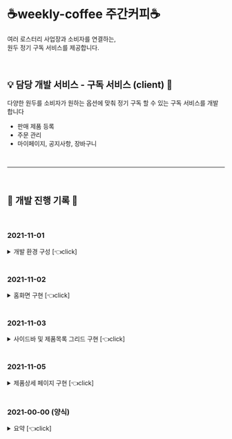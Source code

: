 # ☕weekly-coffee 주간커피☕

여러 로스터리 사업장과 소비자를 연결하는, <br>
원두 정기 구독 서비스를 제공합니다.

<br>

## 💡 담당 개발 서비스 - 구독 서비스 (client) 👤

다양한 원두를 소비자가 원하는 옵션에 맞춰 정기 구독 할 수 있는 구독 서비스를 개발 합니다

- 판매 제품 등록
- 주문 관리
- 마이페이지, 공지사항, 장바구니

<br>

---

<br>

## 🎯 개발 진행 기록 👀

<br>

### 2021-11-01

<details>
<summary>개발 환경 구성 [👈click]</summary>

### **개발 환경 구성**

1. 프로젝트용 Github repository 생성
2. Next.js 설치 및 라이브러리 설치
3. STS Spring boot 프로젝트 생성

</details>

<br>

### 2021-11-02

<details>
<summary>홈화면 구현 [👈click]</summary>

## Front-end

<br>

> - Github commit
>   <br> https://github.com/happyjane210/weekly-coffee/commit/2d869f888b360022bca2dc52e0388d68fbc5d019<br>
> - Develop Issue <br> https://www.notion.so/2021-11-02-cdee37cf621a44ecb3fbc22d1c52a294 <br>

<br>

### 진행 내용

- Next.js 코드 구조와 방식을 익혔습니다.
- 네비게이션바 , 로고 , 메인페이지 등 프론트 개발 기본 구조를 구현했습니다.
  <br>
  <br>

![화면 캡처 2021-11-03 014137](https://user-images.githubusercontent.com/87756895/139917351-34a1abc6-6792-4c9a-a8a5-cb083c86379a.png)
[](url)[](url)

<br>

### 참고 자료

- https://www.koke.kr/
- https://fritz.co.kr/
- https://imagecolorpicker.com/

<br>

---

</details>

<br>

### 2021-11-03

<details>
<summary>사이드바 및 제품목록 그리드 구현 [👈click]</summary>

## Front-end

<br>

> - Github commit
>   <br> https://github.com/happyjane210/weekly-coffee/commit/1912320b8a43f501b10bc21c8cd2af977acd5abb
> - Develop Issue
>   <br> https://www.notion.so/2021-11-03-d56fcedf92d142f9b61657e95a4ce045 <br>

<br>

### 진행 내용

- 왼편 사이드바를 구현했습니다.
- 각 컴포넌트에 import 했던 상단 nav바를 app.tsx 한 곳에 추가해 전역으로 적용되도록 변경하였습니다.
- 상품목록 (products)를 구현했습니다.
  - 그리드 구현 구현을 위해 화장품 오픈 API를 사용해서 제품 목록을 구현했습니다.
  - Next.js 에서 SSR(ServerSideRendering) 방식을 통해 오픈 API 데이터를 화면으로 가져오는 방법을 익혔습니다

<br>

![화면 캡처 2021-11-03 235558](https://user-images.githubusercontent.com/87756895/140133143-77eb0403-0e7e-4c0f-8215-12eb1ff721a1.png)

<br>

### 참고 자료

- <http://makeup-api.herokuapp.com/api/v1/products.json?brand=dior>

<br>

---

</details>

<br>

### 2021-11-05

<details>
<summary> 제품상세 페이지 구현 [👈click]</summary>

## Front-end

<br>

> - Github commit
>   <br> https://github.com/happyjane210/weekly-coffee/commit/d59686d52a778f1a1d31999c35849189d74fb3b9

<br>

- Server Side Rendering 방식으로 api의 id값을 받아 제품 상세페이지로 이동하는 화면을 구현했습니다.
- Order Detail 옵션 선택 창 구현 중입니다.

<br>

![화면 캡처 2021-11-07 220058](https://user-images.githubusercontent.com/87756895/140647230-6c40755c-c518-49bd-89f8-a905324177ad.png)

<br>

---

</details>

<br>

### 2021-00-00 (양식)

<details>
<summary> 요약 [👈click]</summary>

## Front-end / Back-end

<br>

> - Github commit
>   <br>
>   URL
> - Develop Issue
>   <br>
>   URL
>   <br>

<br>

-
-

<br>
  사진 / 참고자료
<br>

<br>

---

</details>
